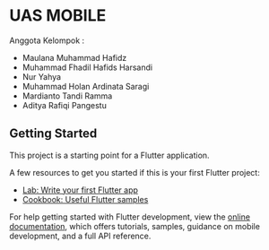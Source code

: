 # UAS MOBILE

Anggota Kelompok :
- Maulana Muhammad Hafidz
- Muhammad Fhadil Hafids Harsandi
- Nur Yahya
- Muhammad Holan Ardinata Saragi
- Mardianto Tandi Ramma
- Aditya Rafiqi Pangestu

## Getting Started

This project is a starting point for a Flutter application.

A few resources to get you started if this is your first Flutter project:

- [Lab: Write your first Flutter app](https://docs.flutter.dev/get-started/codelab)
- [Cookbook: Useful Flutter samples](https://docs.flutter.dev/cookbook)

For help getting started with Flutter development, view the
[online documentation](https://docs.flutter.dev/), which offers tutorials,
samples, guidance on mobile development, and a full API reference.
